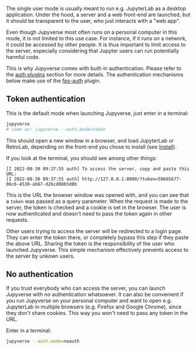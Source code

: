 The single user mode is usually meant to run e.g. JupyterLab as a desktop application. Under the hood, a server and a web front-end are launched, but it should be transparent to the user, who just interacts with a "web app".

Even though Jupyverse most often runs on a personal computer in this mode, it is not limited to this use case. For instance, if it runs on a network, it could be accessed by other people. It is thus important to limit access to the server, especially considering that Jupyter users can run potentially harmful code.

This is why Jupyverse comes with built-in authentication. Please refer to the [auth plugins](../../plugins/auth) section for more details. The authentication mechanisms below make use of the [fps-auth](../../plugins/auth/#fps-auth) plugin.

## Token authentication

This is the default mode when launching Jupyverse, just enter in a terminal:
```bash
jupyverse
# same as: jupyverse --auth.mode=token
```
This should open a new window in a browser, and load JupyterLab or RetroLab, depending on the front-end you chose to install (see [Install](../../install)).

If you look at the terminal, you should see among other things:
```
[I 2022-08-30 09:37:55 auth] To access the server, copy and paste this URL:
[I 2022-08-30 09:37:55 auth] http://127.0.0.1:8000/?token=59665677-06c6-4530-ab67-d26cd8865d8b
```
This is the URL the browser window was opened with, and you can see that a `token` was passed as a query parameter. When the request is made to the server, the token is checked and a cookie is set in the browser. The user is now authenticated and doesn't need to pass the token again in other requests.

Other users trying to access the server will be redirected to a login page. They can enter the token there, or completely bypass this step if they paste the above URL. Sharing the token is the responsibility of the user who launched Jupyverse. This simple mechanism effectively prevents access to the server by unkown users.

## No authentication

If you trust everybody who can access the server, you can launch Jupyverse with no authentication whatsoever. It can also be convenient if you run Jupyverse on your personal computer and want to open e.g. JupyterLab in multiple browsers (e.g. Firefox and Google Chrome), since they don't share cookies. This way you won't need to pass any token in the URL.

Enter in a terminal:
```bash
jupyverse --auth.mode=noauth
```
